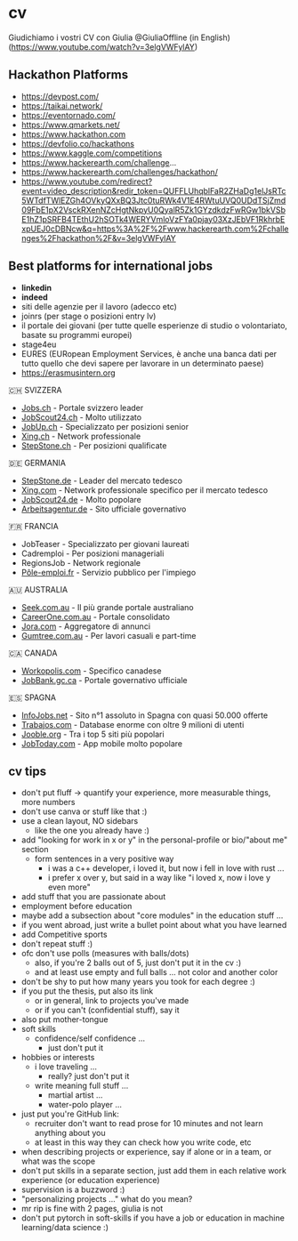 # cv

Giudichiamo i vostri CV con Giulia @GiuliaOffline (in English) (<https://www.youtube.com/watch?v=3elgVWFylAY>)

## Hackathon Platforms

- <https://devpost.com/>
- <https://taikai.network/>
- <https://eventornado.com/>
- <https://www.qmarkets.net/>
- <https://www.hackathon.com>
- <https://devfolio.co/hackathons>
- <https://www.kaggle.com/competitions>
- <https://www.hackerearth.com/challenge>...
- <https://www.hackerearth.com/challenges/hackathon/>
- <https://www.youtube.com/redirect?event=video_description&redir_token=QUFFLUhqblFaR2ZHaDg1elJsRTc5WTdfTWlEZGh4OVkyQXxBQ3Jtc0tuRWk4V1E4RWtuUVQ0UDdTSjZmd09FbE1pX2VsckRXenNZcHgtNkpyU0QyalR5Zk1GYzdkdzFwRGw1bkVSbE1hZ1pSRFB4TEthU2hSOTk4WERYVmloVzFYa0pjay03XzJEbVF1RkhrbExpUEJ0cDBNcw&q=https%3A%2F%2Fwww.hackerearth.com%2Fchallenges%2Fhackathon%2F&v=3elgVWFylAY>

## Best platforms for international jobs

- **linkedin**
- **indeed**
- siti delle agenzie per il lavoro (adecco etc)
- joinrs (per stage o posizioni entry lv)
- il portale dei giovani (per tutte quelle esperienze di studio o volontariato, basate su programmi europei)
- stage4eu
- EURES (EURopean Employment Services, è anche una banca dati per tutto quello che devi sapere per lavorare in un determinato paese)
- <https://erasmusintern.org>

🇨🇭 SVIZZERA  

- [Jobs.ch](http://jobs.ch/) - Portale svizzero leader  
- [JobScout24.ch](http://jobscout24.ch/) - Molto utilizzato  
- [JobUp.ch](http://jobup.ch/) - Specializzato per posizioni senior  
- [Xing.ch](http://xing.ch/) - Network professionale  
- [StepStone.ch](http://stepstone.ch/) - Per posizioni qualificate  
  
🇩🇪 GERMANIA  

- [StepStone.de](http://stepstone.de/) - Leader del mercato tedesco  
- [Xing.com](http://xing.com/) - Network professionale specifico per il mercato tedesco  
- [JobScout24.de](http://jobscout24.de/) - Molto popolare  
- [Arbeitsagentur.de](http://arbeitsagentur.de/) - Sito ufficiale governativo  
  
🇫🇷 FRANCIA  

- JobTeaser - Specializzato per giovani laureati  
- Cadremploi - Per posizioni manageriali  
- RegionsJob - Network regionale  
- [Pôle-emploi.fr](http://xn--ple-emploi-rbb.fr/) - Servizio pubblico per l'impiego  
  
🇦🇺 AUSTRALIA  

- [Seek.com.au](http://seek.com.au/) - Il più grande portale australiano  
- [CareerOne.com.au](http://careerone.com.au/) - Portale consolidato  
- [Jora.com](http://jora.com/) - Aggregatore di annunci  
- [Gumtree.com.au](http://gumtree.com.au/) - Per lavori casuali e part-time  
  
🇨🇦 CANADA  

- [Workopolis.com](http://workopolis.com/) - Specifico canadese  
- [JobBank.gc.ca](http://jobbank.gc.ca/) - Portale governativo ufficiale  
  
🇪🇸 SPAGNA  

- [InfoJobs.net](http://infojobs.net/) - Sito n°1 assoluto in Spagna con quasi 50.000 offerte  
- [Trabajos.com](http://trabajos.com/) - Database enorme con oltre 9 milioni di utenti  
- [Jooble.org](http://jooble.org/) - Tra i top 5 siti più popolari  
- [JobToday.com](http://jobtoday.com/) - App mobile molto popolare

## cv tips

- don't put fluff -> quantify your experience, more measurable things, more numbers
- don't use canva or stuff like that :)
- use a clean layout, NO sidebars
  - like the one you already have :)
- add "looking for work in x or y" in the personal-profile or bio/"about me" section
  - form sentences in a very positive way
    - i was a c++ developer, i loved it, but now i fell in love with rust ...
    - i prefer x over y, but said in a way like "i loved x, now i love y even more"
- add stuff that you are passionate about
- employment before education
- maybe add a subsection about "core modules" in the education stuff ...
- if you went abroad, just write a bullet point about what you have learned
- add Competitive sports
- don't repeat stuff :)
- ofc don't use polls (measures with balls/dots)
  - also, if you're 2 balls out of 5, just don't put it in the cv :)
  - and at least use empty and full balls ... not color and another color
- don't be shy to put how many years you took for each degree :)
- if you put the thesis, put also its link
  - or in general, link to projects you've made
  - or if you can't (confidential stuff), say it
- also put mother-tongue
- soft skills
  - confidence/self confidence ...
    - just don't put it
- hobbies or interests
  - i love traveling ...
    - really? just don't put it
  - write meaning full stuff ...
    - martial artist ...
    - water-polo player ...
- just put you're GitHub link:
  - recruiter don't want to read prose for 10 minutes and not learn anything about you
  - at least in this way they can check how you write code, etc
- when describing projects or experience, say if alone or in a team, or what was the scope
- don't put skills in a separate section, just add them in each relative work experience (or education experience)
- supervision is a buzzword :)
- "personalizing projects ..." what do you mean?
- mr rip is fine with 2 pages, giulia is not
- don't put pytorch in soft-skills if you have a job or education in machine learning/data science :)
